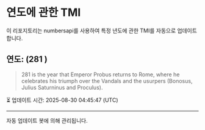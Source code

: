 
# 연도에 관한 TMI

이 리포지토리는 numbersapi를 사용하여 특정 년도에 관한 TMI를 자동으로 업데이트합니다.

## 연도: (281 )
> 281 is the year that Emperor Probus returns to Rome, where he celebrates his triumph over the Vandals and the usurpers (Bonosus, Julius Saturninus and Proculus).

⏳ 업데이트 시간: 2025-08-30 04:45:47 (UTC)

---
자동 업데이트 봇에 의해 관리됩니다.
